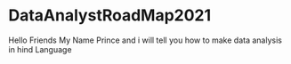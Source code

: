 # DataAnalystRoadMap2021
Hello Friends My Name Prince and i will tell you how to make data analysis in hind Language
